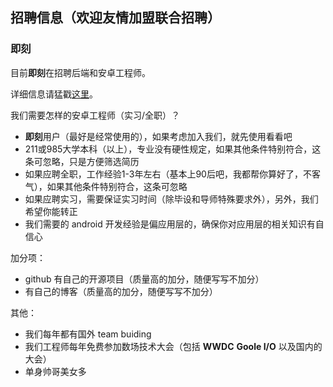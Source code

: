 ## 招聘信息（欢迎友情加盟联合招聘）

### 即刻

目前**即刻**在招聘后端和安卓工程师。

详细信息请猛戳[这里](http://www.ruguoapp.com/join.html)。

我们需要怎样的安卓工程师（实习/全职）？

- **即刻**用户（最好是经常使用的），如果考虑加入我们，就先使用看看吧
- 211或985大学本科（以上），专业没有硬性规定，如果其他条件特别符合，这条可忽略，只是方便筛选简历
- 如果应聘全职，工作经验1-3年左右（基本上90后吧，我都帮你算好了，不客气），如果其他条件特别符合，这条可忽略
- 如果应聘实习，需要保证实习时间（除毕设和导师特殊要求外），另外，我们希望你能转正
- 我们需要的 android 开发经验是偏应用层的，确保你对应用层的相关知识有自信心

加分项：

- github 有自己的开源项目（质量高的加分，随便写写不加分）
- 有自己的博客（质量高的加分，随便写写不加分）

其他：

- 我们每年都有国外 team buiding 
- 我们工程师每年免费参加数场技术大会（包括 **WWDC** **Goole I/O** 以及国内的大会）
- 单身帅哥美女多